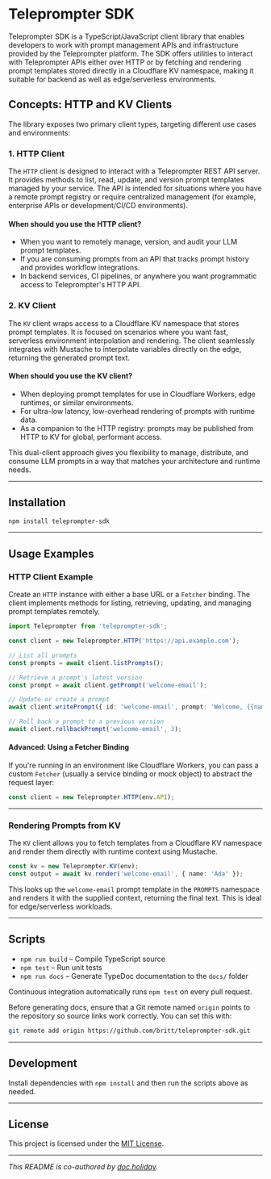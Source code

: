 # Teleprompter SDK

Teleprompter SDK is a TypeScript/JavaScript client library that enables developers to work with prompt management APIs and infrastructure provided by the Teleprompter platform. The SDK offers utilities to interact with Teleprompter APIs either over HTTP or by fetching and rendering prompt templates stored directly in a Cloudflare KV namespace, making it suitable for backend as well as edge/serverless environments.

## Concepts: HTTP and KV Clients

The library exposes two primary client types, targeting different use cases and environments:

### 1. HTTP Client
The `HTTP` client is designed to interact with a Teleprompter REST API server. It provides methods to list, read, update, and version prompt templates managed by your service. The API is intended for situations where you have a remote prompt registry or require centralized management (for example, enterprise APIs or development/CI/CD environments).

#### When should you use the HTTP client?
- When you want to remotely manage, version, and audit your LLM prompt templates.
- If you are consuming prompts from an API that tracks prompt history and provides workflow integrations.
- In backend services, CI pipelines, or anywhere you want programmatic access to Teleprompter's HTTP API.

### 2. KV Client
The `KV` client wraps access to a Cloudflare KV namespace that stores prompt templates. It is focused on scenarios where you want fast, serverless environment interpolation and rendering. The client seamlessly integrates with Mustache to interpolate variables directly on the edge, returning the generated prompt text.

#### When should you use the KV client?
- When deploying prompt templates for use in Cloudflare Workers, edge runtimes, or similar environments.
- For ultra-low latency, low-overhead rendering of prompts with runtime data.
- As a companion to the HTTP registry: prompts may be published from HTTP to KV for global, performant access.

This dual-client approach gives you flexibility to manage, distribute, and consume LLM prompts in a way that matches your architecture and runtime needs.

---

## Installation

```bash
npm install teleprompter-sdk
```

---

## Usage Examples

### HTTP Client Example

Create an `HTTP` instance with either a base URL or a `Fetcher` binding. The client implements methods for listing, retrieving, updating, and managing prompt templates remotely.

```ts
import Teleprompter from 'teleprompter-sdk';

const client = new Teleprompter.HTTP('https://api.example.com');

// List all prompts
const prompts = await client.listPrompts();

// Retrieve a prompt's latest version
const prompt = await client.getPrompt('welcome-email');

// Update or create a prompt
await client.writePrompt({ id: 'welcome-email', prompt: 'Welcome, {{name}}!' });

// Roll back a prompt to a previous version
await client.rollbackPrompt('welcome-email', 3);
```

#### Advanced: Using a Fetcher Binding

If you're running in an environment like Cloudflare Workers, you can pass a custom `Fetcher` (usually a service binding or mock object) to abstract the request layer:

```ts
const client = new Teleprompter.HTTP(env.API);
```

---

### Rendering Prompts from KV

The `KV` client allows you to fetch templates from a Cloudflare KV namespace and render them directly with runtime context using Mustache.

```ts
const kv = new Teleprompter.KV(env);
const output = await kv.render('welcome-email', { name: 'Ada' });
```

This looks up the `welcome-email` prompt template in the `PROMPTS` namespace and renders it with the supplied context, returning the final text. This is ideal for edge/serverless workloads.

---

## Scripts

- `npm run build` – Compile TypeScript source
- `npm test` – Run unit tests
- `npm run docs` – Generate TypeDoc documentation to the `docs/` folder

Continuous integration automatically runs `npm test` on every pull request.

Before generating docs, ensure that a Git remote named `origin` points to the repository so source links work correctly. You can set this with:

```bash
git remote add origin https://github.com/britt/teleprompter-sdk.git
```

---

## Development

Install dependencies with `npm install` and then run the scripts above as needed.

---

## License

This project is licensed under the [MIT License](./LICENSE).

---

*This README is co-authored by [doc.holiday](https://doc.holiday).*

